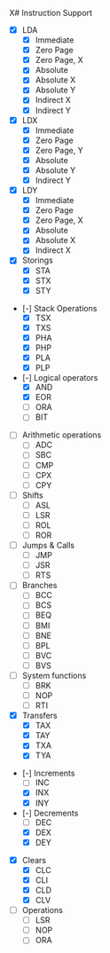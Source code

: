X# Instruction Support
- [X] LDA
    - [X] Immediate
    - [X] Zero Page
    - [X] Zero Page, X
    - [X] Absolute
    - [X] Absolute X
    - [X] Absolute Y
    - [X] Indirect X
    - [X] Indirect Y

- [X] LDX
    - [X] Immediate
    - [X] Zero Page
    - [X] Zero Page, Y
    - [X] Absolute
    - [X] Absolute Y
    - [X] Indirect Y

- [X] LDY
    - [X] Immediate
    - [X] Zero Page
    - [X] Zero Page, X
    - [X] Absolute
    - [X] Absolute X
    - [X] Indirect X

- [X] Storings
    - [X] STA
    - [X] STX
    - [X] STY
  
- [-] Stack Operations
    - [X] TSX
    - [X] TXS
    - [X] PHA
    - [X] PHP
    - [X] PLA
    - [X] PLP

- [-] Logical operators
  - [X] AND
  - [X] EOR
  - [ ] ORA
  - [ ] BIT

- [ ] Arithmetic operations
  - [ ] ADC
  - [ ] SBC
  - [ ] CMP
  - [ ] CPX
  - [ ] CPY

- [ ] Shifts
  - [ ] ASL
  - [ ] LSR
  - [ ] ROL
  - [ ] ROR

- [ ] Jumps & Calls
  - [ ] JMP
  - [ ] JSR
  - [ ] RTS

- [ ] Branches
  - [ ] BCC
  - [ ] BCS
  - [ ] BEQ
  - [ ] BMI
  - [ ] BNE
  - [ ] BPL
  - [ ] BVC
  - [ ] BVS
  
- [ ] System functions
  - [ ] BRK
  - [ ] NOP
  - [ ] RTI

- [X] Transfers
  - [X] TAX
  - [X] TAY
  - [X] TXA
  - [X] TYA

- [-] Increments
    - [ ] INC
    - [X] INX
    - [X] INY

- [-] Decrements
    - [ ] DEC
    - [X] DEX
    - [X] DEY

- [X] Clears
    - [X] CLC
    - [X] CLI
    - [X] CLD
    - [X] CLV

- [ ] Operations
    - [ ] LSR
    - [ ] NOP
    - [ ] ORA
